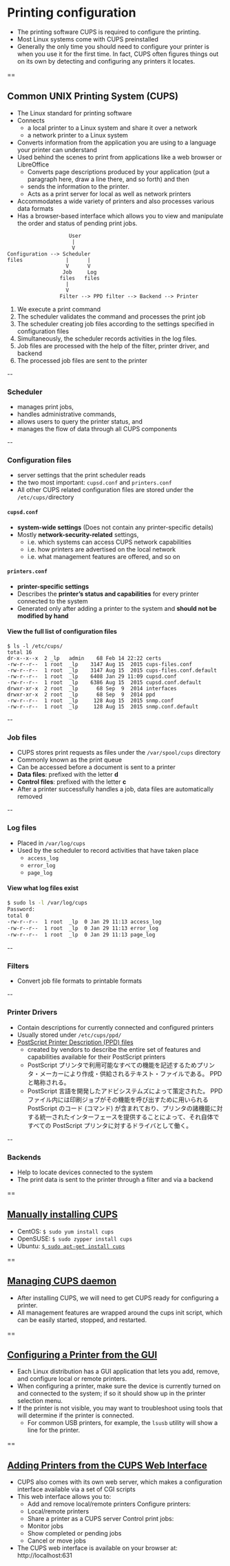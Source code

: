 # Printing configuration
- The printing software CUPS is required to configure the printing.
- Most Linux systems come with CUPS preinstalled
- Generally the only time you should need to configure your printer is when you use it for the first time. In fact, CUPS often figures things out on its own by detecting and configuring any printers it locates.

==

## Common UNIX Printing System (CUPS)
- The Linux standard for printing software
- Connects
    + a local printer to a Linux system and share it over a network
    + a network printer to a Linux system
- Converts information from the application you are using to a language your printer can understand
- Used behind the scenes to print from applications like a web browser or LibreOffice
    + Converts page descriptions produced by your application (put a paragraph here, draw a line there, and so forth) and then
    + sends the information to the printer. 
    + Acts as a print server for local as well as network printers
- Accommodates a wide variety of printers and also processes various data formats
- Has a browser-based interface which allows you to view and manipulate the order and status of pending print jobs.

```
                    User
                     |
                     V
Configuration --> Scheduler                
files              |      |
                   V      V
                  Job     Log
                 files   files
                   |
                   V
                 Filter --> PPD filter --> Backend --> Printer
```

1. We execute a print command
2. The scheduler validates the command and processes the print job
3. The scheduler creating job files according to the settings specified in configuration files
4. Simultaneously, the scheduler records activities in the log files. 
5. Job files are processed with the help of the filter, printer driver, and backend
6. The processed job files are sent to the printer

--

### Scheduler
- manages print jobs, 
- handles administrative commands, 
- allows users to query the printer status, and 
- manages the flow of data through all CUPS components

--

### Configuration files
- server settings that the print scheduler reads
- the two most important: `cupsd.conf` and `printers.conf` 
- All other CUPS related configuration files are stored under the `/etc/cups/`directory

#### `cupsd.conf`
- **system-wide settings** (Does not contain any printer-specific details)
- Mostly **network-security-related** settings,
    + i.e. which systems can access CUPS network capabilities
    + i.e. how printers are advertised on the local network
    + i.e. what management features are offered, and so on

#### `printers.conf`
- **printer-specific settings**
- Describes the **printer’s status and capabilities** for every printer connected to the system
- Generated only after adding a printer to the system and **should not be modified by hand**

#### View the full list of configuration files
```
$ ls -l /etc/cups/
total 16
dr-x--x--x  2 _lp   admin    68 Feb 14 22:22 certs
-rw-r--r--  1 root  _lp    3147 Aug 15  2015 cups-files.conf
-rw-r--r--  1 root  _lp    3147 Aug 15  2015 cups-files.conf.default
-rw-r--r--  1 root  _lp    6408 Jan 29 11:09 cupsd.conf
-rw-r--r--  1 root  _lp    6386 Aug 15  2015 cupsd.conf.default
drwxr-xr-x  2 root  _lp      68 Sep  9  2014 interfaces
drwxr-xr-x  2 root  _lp      68 Sep  9  2014 ppd
-rw-r--r--  1 root  _lp     128 Aug 15  2015 snmp.conf
-rw-r--r--  1 root  _lp     128 Aug 15  2015 snmp.conf.default
```

--

### Job files

- CUPS stores print requests as files under the `/var/spool/cups` directory
- Commonly known as the print queue
- Can be accessed before a document is sent to a printer
- **Data files**: prefixed with the letter **d** 
- **Control files**: prefixed with the letter **c**
- After a printer successfully handles a job, data files are automatically removed

--

### Log files

- Placed in `/var/log/cups` 
- Used by the scheduler to record activities that have taken place
    + `access_log`  
    + `error_log`
    + `page_log`

#### View what log files exist

```bash
$ sudo ls -l /var/log/cups
Password:
total 0
-rw-r--r--  1 root  _lp  0 Jan 29 11:13 access_log
-rw-r--r--  1 root  _lp  0 Jan 29 11:13 error_log
-rw-r--r--  1 root  _lp  0 Jan 29 11:13 page_log
```

--

### Filters
- Convert job file formats to printable formats

--

### Printer Drivers
- Contain descriptions for currently connected and configured printers
- Usually stored under `/etc/cups/ppd/`
- [PostScript Printer Description (PPD) files](https://en.wikipedia.org/wiki/PostScript_Printer_Description)
    + created by vendors to describe the entire set of features and capabilities available for their PostScript printers 
    + PostScript プリンタで利用可能なすべての機能を記述するためプリンタ・メーカーにより作成・供給されるテキスト・ファイルである。 PPD と略称される。
    + PostScript 言語を開発したアドビシステムズによって策定された。 PPD ファイル内には印刷ジョブがその機能を呼び出すために用いられる PostScript のコード (コマンド) が含まれており、プリンタの諸機能に対する統一されたインターフェースを提供することによって、それ自体ですべての PostScript プリンタに対するドライバとして働く。

--

### Backends
- Help to locate devices connected to the system
- The print data is sent to the printer through a filter and via a backend

==

## [Manually installing CUPS](https://youtu.be/eIJR6dYUYtE)

- CentOS: `$ sudo yum install cups`
- OpenSUSE: `$ sudo zypper install cups`
- Ubuntu: [`$ sudo apt-get install cups`](https://youtu.be/eIJR6dYUYtE)

==

## [Managing CUPS daemon](https://youtu.be/qVIjrTSr58o)

- After installing CUPS, we will need to get CUPS ready for configuring a printer.
- All management features are wrapped around the cups init script, which can be easily started, stopped, and restarted.

==

## [Configuring a Printer from the GUI](https://youtu.be/-UFm0fu6a18)

- Each Linux distribution has a GUI application that lets you add, remove, and configure local or remote printers.
- When configuring a printer, make sure the device is currently turned on and connected to the system; if so it should show up in the printer selection menu.
- If the printer is not visible, you may want to troubleshoot using tools that will determine if the printer is connected.
    + For common USB printers, for example, the `lsusb` utility will show a line for the printer.

==

## [Adding Printers from the CUPS Web Interface](https://learningmate.s3-us-west-2.amazonaws.com/LFS01/Chapter13/Section1/screen33/index.html)

- CUPS also comes with its own web server, which makes a configuration interface available via a set of CGI scripts
- This web interface allows you to:
    + Add and remove local/remote printers
    Configure printers:
    + Local/remote printers
    + Share a printer as a CUPS server
    Control print jobs:
    + Monitor jobs
    + Show completed or pending jobs
    + Cancel or move jobs
- The CUPS web interface is available on your browser at: http://localhost:631
